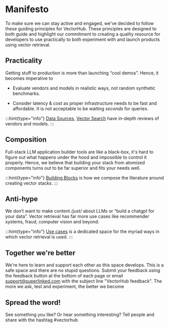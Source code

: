 [//]: # (Commenting to test)

# Manifesto

To make sure we can stay active and engaged, we've decided to follow these guiding principles for VectorHub. These principles are designed to both guide and highlight our commitment to creating a quality resource for developers to use practically to both experiment with and launch products using vector retrieval. 

## Practicality

Getting stuff to production is more than launching “cool demos”. Hence, it becomes imperative to

* Evaluate vendors and models in realistic ways, not random synthetic benchmarks.

* Consider latency & cost as proper infrastructure needs to be fast and affordable. It is not acceptable to be waiting *seconds* for queries.

:::hint{type="info"}
[Data Sources](building_blocks/data_sources/readme.md), [Vector Search](building_blocks/vector_search/readme.md) have in-depth reviews of vendors and models.
:::

## Composition

Full-stack LLM application builder tools are like a black-box, it's hard to figure out what happens under the hood and impossible to control it properly. Hence, we believe that building your stack from atomized components turns out to be far superior and fits your needs well.

:::hint{type="info"}
[Building Blocks](building_blocks/readme.md) is how we compose the literature around creating vector stacks.
:::

## Anti-hype

We don’t want to make content /*just/* about LLMs or “build a chatgpt for your data”. Vector retrieval has far more use cases like recommender systems, fraud, computer vision and beyond.

:::hint{type="info"}
[Use cases](use_cases/readme.md) is a dedicated space for the myriad ways in which vector retrieval is used.
:::

## Together we're better

We're here to learn and support each other as this space develops. This is a safe space and there are no stupid questions. Submit your feedback using the feedback button at the bottom of each page or email support@superlinked.com with the subject line "VectorHub feedback". The more we ask, test and experiment, the better we become

## Spread the word!

See something you like? Or hear something interesting? Tell people and share with the hashtag #vectorhub




